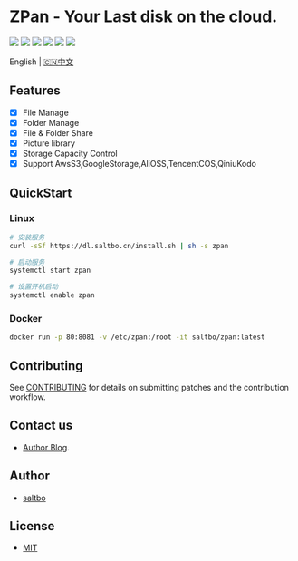 ZPan - Your Last disk on the cloud. 
=========================

[![](https://github.com/saltbo/zpan/workflows/build/badge.svg)](https://github.com/saltbo/zpan/actions?query=workflow%3Abuild)
[![](https://codecov.io/gh/saltbo/zpan/branch/master/graph/badge.svg)](https://codecov.io/gh/saltbo/zpan)
[![](https://wakatime.com/badge/github/saltbo/zpan.svg)](https://wakatime.com/badge/github/saltbo/zpan)
[![](https://api.codacy.com/project/badge/Grade/88817db9b3b04c0293c9d001d574a5ef)](https://app.codacy.com/manual/saltbo/zpan?utm_source=github.com&utm_medium=referral&utm_content=saltbo/zpan&utm_campaign=Badge_Grade_Dashboard)
[![](https://img.shields.io/github/v/release/saltbo/zpan.svg)](https://github.com/saltbo/github.com/saltbo/zpan/releases)
[![](https://img.shields.io/github/license/saltbo/zpan.svg)](https://github.com/saltbo/github.com/saltbo/zpan/blob/master/LICENSE)

English | [🇨🇳中文](https://saltbo.cn/zpan)

## Features
- [x] File Manage
- [x] Folder Manage
- [x] File & Folder Share
- [x] Picture library
- [x] Storage Capacity Control
- [x] Support AwsS3,GoogleStorage,AliOSS,TencentCOS,QiniuKodo

## QuickStart
### Linux
```bash
# 安装服务
curl -sSf https://dl.saltbo.cn/install.sh | sh -s zpan

# 启动服务
systemctl start zpan

# 设置开机启动
systemctl enable zpan
```

### Docker
```bash
docker run -p 80:8081 -v /etc/zpan:/root -it saltbo/zpan:latest
```

## Contributing
See [CONTRIBUTING](CONTRIBUTING.md) for details on submitting patches and the contribution workflow.

## Contact us
- [Author Blog](https://saltbo.cn).

## Author
- [saltbo](https://github.com/saltbo)

## License
- [MIT](https://github.com/saltbo/github.com/saltbo/zpan/blob/master/LICENSE)